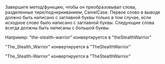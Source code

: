 Завершите метод/функцию, чтобы он преобразовывал слова, разделенные тире/подчеркиванием, CamelCase. Первое слово в выводе должно быть написано с заглавной буквы только в том случае, если исходное слово было написано с заглавной буквы. Следующие слова всегда должны быть написаны с большой буквы.

Например:
"the-stealth-warrior" конвертируется в "theStealthWarrior"

"The_Stealth_Warrior" конвертируется в "TheStealthWarrior"

"The_Stealth-Warrior" конвертируется в "TheStealthWarrior"
